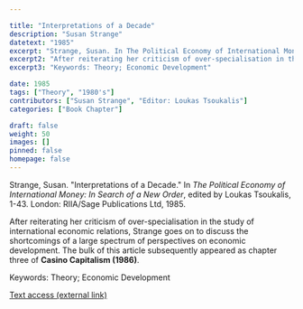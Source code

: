 ```yaml
---

title: "Interpretations of a Decade"
description: "Susan Strange"
datetext: "1985"
excerpt: "Strange, Susan. In The Political Economy of International Money: In Search of a New Order, edited by Loukas Tsoukalis, 1-43. London: RIIA/Sage Publications Ltd, 1985."
excerpt2: "After reiterating her criticism of over-specialisation in the study of international economic relations, Strange goes on to discuss the shortcomings of a large spectrum of perspectives on economic development. The bulk of this article subsequently appeared as chapter three of Casino Capitalism (1986)."
excerpt3: "Keywords: Theory; Economic Development"

date: 1985
tags: ["Theory", "1980's"]
contributors: ["Susan Strange", "Editor: Loukas Tsoukalis"]
categories: ["Book Chapter"]

draft: false
weight: 50
images: []
pinned: false
homepage: false
---
```


Strange, Susan. "Interpretations of a Decade." In *The Political Economy of International Money: In Search of a New Order*, edited by Loukas Tsoukalis, 1-43. London: RIIA/Sage Publications Ltd, 1985.

After reiterating her criticism of over-specialisation in the study of international economic relations, Strange goes on to discuss the shortcomings of a large spectrum of perspectives on economic development. The bulk of this article subsequently appeared as chapter three of **Casino Capitalism (1986)**.

Keywords: Theory; Economic Development

[Text access (external link)](https://www.worldcat.org/title/1165346277)
